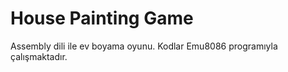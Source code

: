 # House Painting Game
 Assembly dili ile ev boyama oyunu. Kodlar Emu8086 programıyla çalışmaktadır.
